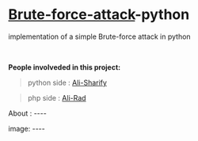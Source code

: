 # [Brute-force-attack](https://en.wikipedia.org/wiki/Brute-force_attack)-python
implementation  of a simple Brute-force attack in python 

<br>

<!-- introduction of team  -->
**People involveded in this project:**
> python side : [Ali-Sharify](https://github.com/alisharifyy)


> php side : [Ali-Rad](https://github.com/Ali-Moattarirad)

<!--
> C# side : [CC-Mehdi](https://github.com/cc-Mehdi)
-->

About : ----

image: ----




